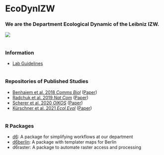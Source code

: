 # EcoDynIZW
### We are the Department Ecological Dynamic of the Leibniz IZW.

![](https://ecologicaldynamicsizw.files.wordpress.com/2019/03/slide1-1.png)

#

### Information

* [Lab Guidelines](https://ecodynizw.github.io/D6-Guidelines/)

#

### Repositories of Published Studies

- [Benhaiem et al. 2018 *Comms Biol*](https://github.com/EcoDynIZW/Benhaiem_2018_CommsBio) ([Paper](http://doi.org/10.1038/s42003-018-0197-1))
- [Radchuk et al. 2019 *Nat Com*](https://github.com/EcoDynIZW/Radchuk_2019_NatCom) ([Paper](http://doi.org/10.1038/s41467-019-10924-4))
- [Scherer et al. 2020 *OIKOS*](https://github.com/EcoDynIZW/Scherer_2020_OIKOS) ([Paper](http://doi.org/10.1111/oik.07002))
- [Kürschner et al. 2021 *Ecol Evol*](https://github.com/EcoDynIZW/Kuerschner_2021_EcolEvol)  ([Paper](http://doi.org/10.1002/ece3.7478))

#

### R Packages

- [d6](https://github.com/EcoDynIZW/d6): A package for simplifying workflows at our department
- [d6berlin](https://github.com/EcoDynIZW/d6berlin): A package with templater maps for Berlin
- d6raster: A package to automate raster access and processing
